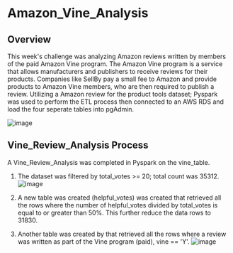 # Amazon_Vine_Analysis
## Overview
  This week's challenge was analyzing Amazon reviews written by members of the paid Amazon Vine program. The Amazon Vine program is a service that allows manufacturers and publishers to receive reviews for their products. Companies like SellBy pay a small fee to Amazon and provide products to Amazon Vine members, who are then required to publish a review. Utilizing a Amazon review for the product tools dataset; Pyspark was used to perform the ETL process then connected to an AWS RDS and load the four seperate tables into pgAdmin.
  
![image](https://user-images.githubusercontent.com/89953246/146844571-53cea718-f7c5-4836-948b-6a4de432d8e6.png)
  
## Vine_Review_Analysis Process
 A Vine_Review_Analysis was completed in Pyspark on the vine_table. 
 
 1. The dataset was filtered by total_votes >= 20; total count was 35312.
 ![image](https://user-images.githubusercontent.com/89953246/146845651-0c25eb0b-eb7e-4920-8cc9-7992a59070e3.png)

 2. A new table was created (helpful_votes) was created that retrieved all the rows where the number of helpful_votes divided by total_votes is equal to or greater than 50%. This further reduce the data rows to 31830.
 3. Another table was created by that retrieved all the rows where a review was written as part of the Vine program (paid), vine == 'Y'.
 ![image](https://user-images.githubusercontent.com/89953246/146846197-d62495e1-8c2c-4edd-8451-f560059c4fab.png)

